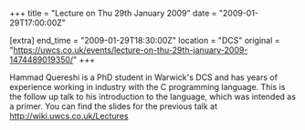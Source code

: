 +++
title = "Lecture on Thu 29th January 2009"
date = "2009-01-29T17:00:00Z"

[extra]
end_time = "2009-01-29T18:30:00Z"
location = "DCS"
original = "https://uwcs.co.uk/events/lecture-on-thu-29th-january-2009-1474489019350/"
+++

Hammad Quereshi is a PhD student in Warwick's DCS and has years of experience working in industry with the C programming language. This is the follow up talk to his introduction to the language, which was intended as a primer. You can find the slides for the previous talk at http://wiki.uwcs.co.uk/Lectures

